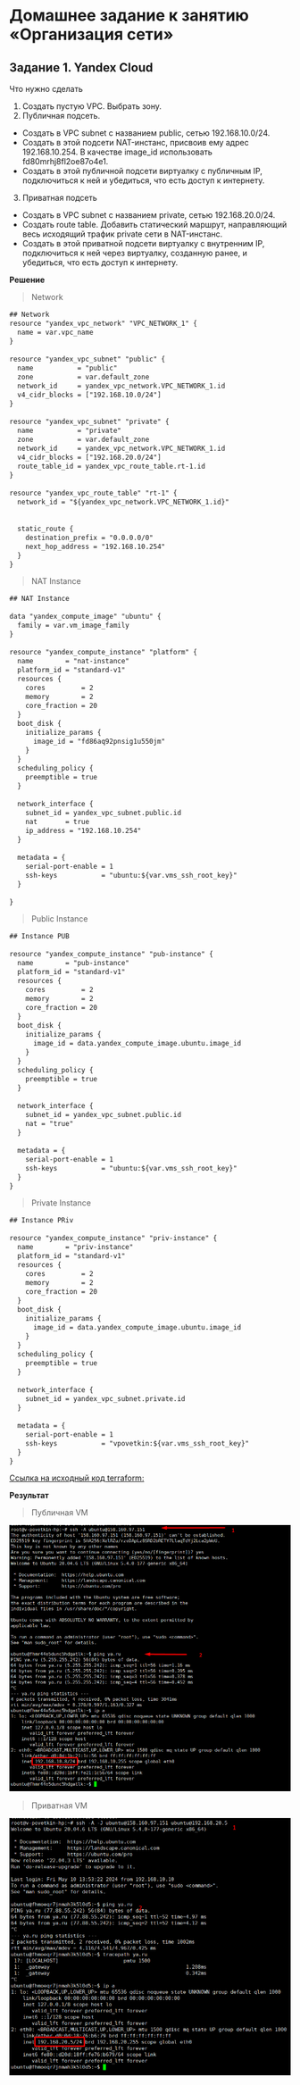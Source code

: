# Домашнее задание к занятию «Организация сети»

## Задание 1. Yandex Cloud

Что нужно сделать

1. Создать пустую VPC. Выбрать зону.
2. Публичная подсеть.

* Создать в VPC subnet с названием public, сетью 192.168.10.0/24.
* Создать в этой подсети NAT-инстанс, присвоив ему адрес 192.168.10.254. В качестве image_id использовать fd80mrhj8fl2oe87o4e1.
* Создать в этой публичной подсети виртуалку с публичным IP, подключиться к ней и убедиться, что есть доступ к интернету.

3. Приватная подсеть

* Создать в VPC subnet с названием private, сетью 192.168.20.0/24.
* Создать route table. Добавить статический маршрут, направляющий весь исходящий трафик private сети в NAT-инстанс.
* Создать в этой приватной подсети виртуалку с внутренним IP, подключиться к ней через виртуалку, созданную ранее, и убедиться, что есть доступ к интернету.

**Решение**

> Network

```HCL
## Network
resource "yandex_vpc_network" "VPC_NETWORK_1" {
  name = var.vpc_name
}

resource "yandex_vpc_subnet" "public" {
  name           = "public"
  zone           = var.default_zone
  network_id     = yandex_vpc_network.VPC_NETWORK_1.id
  v4_cidr_blocks = ["192.168.10.0/24"]
}

resource "yandex_vpc_subnet" "private" {
  name           = "private"
  zone           = var.default_zone
  network_id     = yandex_vpc_network.VPC_NETWORK_1.id
  v4_cidr_blocks = ["192.168.20.0/24"]
  route_table_id = yandex_vpc_route_table.rt-1.id
}

resource "yandex_vpc_route_table" "rt-1" {
  network_id = "${yandex_vpc_network.VPC_NETWORK_1.id}"
  

  static_route {
    destination_prefix = "0.0.0.0/0"
    next_hop_address = "192.168.10.254"        
  }
}
```

> NAT Instance

```HCL
## NAT Instance

data "yandex_compute_image" "ubuntu" {    
  family = var.vm_image_family
}

resource "yandex_compute_instance" "platform" {
  name        = "nat-instance"
  platform_id = "standard-v1"
  resources {
    cores         = 2
    memory        = 2
    core_fraction = 20
  }
  boot_disk {
    initialize_params {
      image_id = "fd86aq92pnsig1u550jm"
    }
  }
  scheduling_policy {
    preemptible = true
  }
  
  network_interface {
    subnet_id = yandex_vpc_subnet.public.id
    nat       = true
    ip_address = "192.168.10.254"
  }
  
  metadata = {
    serial-port-enable = 1
    ssh-keys           = "ubuntu:${var.vms_ssh_root_key}"
  }

}
```

> Public Instance

```HCL
## Instance PUB

resource "yandex_compute_instance" "pub-instance" {
  name        = "pub-instance"
  platform_id = "standard-v1"
  resources {
    cores         = 2
    memory        = 2
    core_fraction = 20
  }
  boot_disk {
    initialize_params {
      image_id = data.yandex_compute_image.ubuntu.image_id
    }
  }
  scheduling_policy {
    preemptible = true
  }
  
  network_interface {
    subnet_id = yandex_vpc_subnet.public.id    
    nat = "true"
  }
  
  metadata = {
    serial-port-enable = 1
    ssh-keys           = "ubuntu:${var.vms_ssh_root_key}"
  }
}
```

> Private Instance

```HCL
## Instance PRiv

resource "yandex_compute_instance" "priv-instance" {
  name        = "priv-instance"
  platform_id = "standard-v1"
  resources {
    cores         = 2
    memory        = 2
    core_fraction = 20
  }
  boot_disk {
    initialize_params {
      image_id = data.yandex_compute_image.ubuntu.image_id
    }
  }
  scheduling_policy {
    preemptible = true
  }
  
  network_interface {
    subnet_id = yandex_vpc_subnet.private.id    
  }
  
  metadata = {
    serial-port-enable = 1
    ssh-keys           = "vpovetkin:${var.vms_ssh_root_key}"
  }
}
```


[Ссылка на исходный код terraform:](./home_work/clopro_01/src)


**Результат**

> Публичная VM

![clopro1-task1-1](./home_work/clopro_01/screenshots/Screenshot_1.png)

> Приватная VM

![clopro1-task1-2](./home_work/clopro_01/screenshots/Screenshot_2.png)


